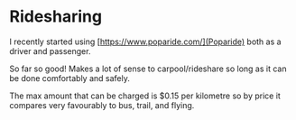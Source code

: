 # Ridesharing

I recently started using [https://www.poparide.com/](Poparide) both as a driver and passenger.

So far so good! Makes a lot of sense to carpool/rideshare so long as it can be done comfortably and safely.

The max amount that can be charged is $0.15 per kilometre so by price it compares very favourably to bus, trail, and flying.

